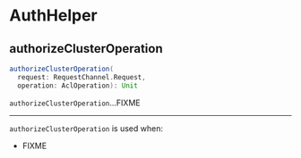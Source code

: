 # AuthHelper

## <span id="authorizeClusterOperation"> authorizeClusterOperation

```scala
authorizeClusterOperation(
  request: RequestChannel.Request,
  operation: AclOperation): Unit
```

`authorizeClusterOperation`...FIXME

---

`authorizeClusterOperation` is used when:

* FIXME
